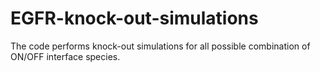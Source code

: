 # EGFR-knock-out-simulations
The code performs knock-out simulations for all possible combination of ON/OFF interface species.
